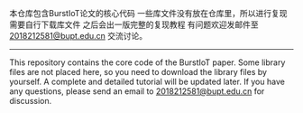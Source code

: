 本仓库包含BurstIoT论文的核心代码
一些库文件没有放在仓库里，所以进行复现需要自行下载库文件
之后会出一版完整的复现教程
有问题欢迎发邮件至 2018212581@bupt.edu.cn 交流讨论。

---

This repository contains the core code of the BurstIoT paper.
Some library files are not placed here, so you need to download the library files by yourself.
A complete and detailed tutorial will be updated later.
If you have any questions, please send an email to 2018212581@bupt.edu.cn for discussion.